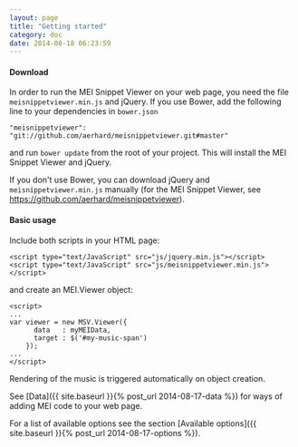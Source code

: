 ```yaml
---
layout: page
title: "Getting started"
category: doc
date: 2014-08-18 06:23:59
---
```


#### Download

In order to run the MEI Snippet Viewer on your web page, you need the file `meisnippetviewer.min.js` and jQuery. 
If you use Bower, add the following line to your dependencies in `bower.json` 

```
"meisnippetviewer": "git://github.com/aerhard/meisnippetviewer.git#master"
```

and run `bower update` from the root of your project. This will install the MEI Snippet Viewer and jQuery.

If you don't use Bower, you can download jQuery and `meisnippetviewer.min.js` manually (for the MEI Snippet Viewer, see https://github.com/aerhard/meisnippetviewer).


#### Basic usage

Include both scripts in your HTML page:

```
<script type="text/JavaScript" src="js/jquery.min.js"></script>
<script type="text/JavaScript" src="js/meisnippetviewer.min.js"></script>
```

and create an MEI.Viewer object:
 
```
<script>
...
var viewer = new MSV.Viewer({ 
      data   : myMEIData,
      target : $('#my-music-span')
    });
...
</script>
```

Rendering of the music is triggered automatically on object creation. 

See [Data]({{ site.baseurl }}{% post_url 2014-08-17-data %}) for ways of adding MEI code to your web page. 

For a list of available options see the section [Available options]({{ site.baseurl }}{% post_url 2014-08-17-options %}). 
